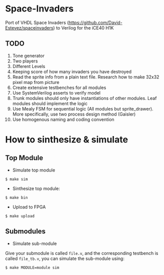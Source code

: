 # Space-Invaders

Port of VHDL Space Invaders (https://github.com/David-Estevez/spaceinvaders) to Verilog for the iCE40 H1K

## TODO

1. Tone generator
2. Two players
3. Different Levels
4. Keeping score of how many invaders you have destroyed
5. Read the sprite info from a plain text file. Research how to make 32x32 pixel map from picture
6. Create extensive testbenches for all modules
7. Use SystemVerilog asserts to verify model
8. Trunk modules should only have instantiations of other modules. Leaf modules should implement the logic
9. Use Mealy FSM for sequential logic (All modules but sprite_drawer). More specifically, use two process design method (Gaisler)
10. Use homogenous naming and coding convention

# How to sinthesize & simulate

## Top Module

* Simulate top module

```
$ make sim
```

* Sinthesize top module:

```
$ make bin
```

* Upload to FPGA

```
$ make upload
```

## Submodules

* Simulate sub-module

Give your submodule is called `file.v`, and the corresponding testbench is called `file_tb.v`, you can simulate the sub-module using:

```
$ make MODULE=module sim
```

